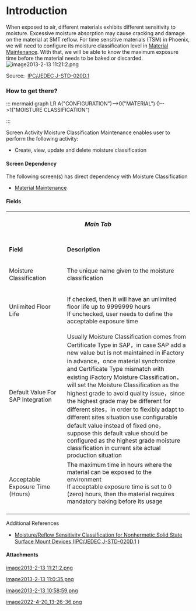 # Introduction

When exposed to air, different materials exhibits different sensitivity to moisture. Excessive moisture absorption may cause cracking and damage on the material at SMT reflow. For time sensitive materials (TSM) in Phoenix, we will need to configure its moisture classification level in 
[Material Maintenance](/iFactory-JGP-MES/iFactory-JGP-MES-Home/iFactory-JGP-MS/CONTENT/Product/Material.md). With that, we will be able to know the maximum exposure time before the material needs to be baked or discarded. ![image2013-2-13 11:21:2.png](/.attachments/29919466.png)


Source: 
[IPC/JEDEC J-STD-020D.1](iFactory-JGP-MES/iFactory-JGP-MES-Home/iFactory-JGP-MS/CONTENT/Product/Material/Moisture-Classification.md)

### How to get there?




::: mermaid
graph LR
A("CONFIGURATION")-->0("MATERIAL")
0-->1("MOISTURE CLASSIFICATION")

:::

Screen Activity
Moisture Classification Maintenance enables user to perform the following activity:

- Create, view, update and delete moisture classification



#### Screen Dependency


The following screen(s) has direct dependency with Moisture Classification

- [Material Maintenance](/iFactory-JGP-MES/iFactory-JGP-MES-Home/iFactory-JGP-MS/CONTENT/Product/Material.md)



#### Fields



<table class="wrapped confluenceTable"><colgroup><col style="width: 232.0px;" /><col style="width: 717.0px;" /></colgroup><tbody><tr><td colspan="2" class="confluenceTd"><h5 style="text-align: center;" id="MoistureClassification-MainTab"><strong>Main Tab</strong></h5></td></tr><tr><td class="highlight confluenceTd"><p><strong>Field</strong></p></td><td class="highlight confluenceTd"><p><strong>Description </strong></p></td></tr><tr><td class="confluenceTd"><p>Moisture Classification</p></td><td class="confluenceTd"><p>The unique name given to the moisture classification</p></td></tr><tr><td colspan="1" class="confluenceTd">Unlimited Floor Life</td><td colspan="1" class="confluenceTd"><p>If checked, then it will have an unlimited floor life up to 9999999 hours<br />If unchecked, user needs to define the acceptable exposure time </p></td></tr><tr><td colspan="1" class="confluenceTd">Default Value For SAP Integration</td><td colspan="1" class="confluenceTd">Usually Moisture Classification comes from Certificate Type in SAP，in case SAP add a new value but is not maintained in iFactory in advance，once material synchronize and Certificate Type mismatch with existing iFactory Moisture Classification，will set the Moisture Classification as the highest grade to avoid quality issue，since the highest grade may be different for different sites，in order to flexibly adapt to different sites situation use configurable default value instead of fixed one，suppose this default value should be configured as the highest grade moisture classification in current site actual production situation</td></tr><tr><td colspan="1" class="confluenceTd">Acceptable Exposure Time (Hours)</td><td colspan="1" class="confluenceTd">The maximum time in hours where the material can be exposed to the environment<br />If acceptable exposure time is set to 0 (zero) hours, then the material requires mandatory baking before its usage<br /><br /></td></tr></tbody></table>





Additional References


- [Moisture/Reﬂow Sensitivity Classiﬁcation for Nonhermetic Solid State Surface Mount Devices (IPC/JEDEC J-STD-020D.1](iFactory-JGP-MES/iFactory-JGP-MES-Home/iFactory-JGP-MS/CONTENT/Product/Material/Moisture-Classification.md)
)



#### Attachments

[image2013-2-13 11:21:2.png](/.attachments/29919466.png)
[image2013-2-13 11:0:35.png](/.attachments/29919467.png)
[image2013-2-13 10:58:59.png](/.attachments/29919468.png)
[image2022-4-20_13-26-36.png](/.attachments/113770824.png)
